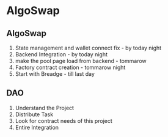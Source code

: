 # AlgoSwap

AlgoSwap
---------------------
1. State management and wallet connect fix		- by today night
2. Backend Integration					- by today night
3. make the pool page load from backend 		- tommarow
4. Factory contract creation				- tommarow night
5. Start with Breadge					- till last day

DAO
---------------------
1. Understand the Project
2. Distribute Task
3. Look for contract needs of this project
4. Entire Integration


